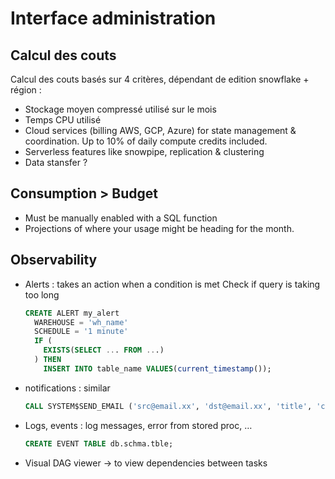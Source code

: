# Interface administration

## Calcul des couts
Calcul des couts basés sur 4 critères, dépendant de edition snowflake + région :
- Stockage moyen compressé utilisé sur le mois
- Temps CPU utilisé
- Cloud services (billing AWS, GCP, Azure) for state management & coordination. Up to 10% of daily compute credits included.
- Serverless features like snowpipe, replication & clustering
- Data stansfer ?

## Consumption > Budget

- Must be manually enabled with a SQL function
- Projections of where your usage might be heading for the month.

## Observability

- Alerts : takes an action when a condition is met
Check if query is taking too long
    
    ```sql
    CREATE ALERT my_alert
      WAREHOUSE = 'wh_name'
      SCHEDULE = '1 minute'
      IF (
        EXISTS(SELECT ... FROM ...)
      ) THEN
        INSERT INTO table_name VALUES(current_timestamp());
    ```
    
- notifications : similar
    
    ```sql
    CALL SYSTEM$SEND_EMAIL ('src@email.xx', 'dst@email.xx', 'title', 'content');
    ```
    
- Logs, events : log messages, error from stored proc, …
    ```sql
    CREATE EVENT TABLE db.schma.tble;
    ```
    
- Visual DAG viewer → to view dependencies between tasks
